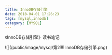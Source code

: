 ```yaml
---
title: InnoDB存储引擎
date: 2018-04-01 17:26:23
tags: [mysql,innodb]
category: [MYSQL]
---
```

《InnoDB存储引擎》读书笔记
<!--more-->

![](/public/image/mysql/第2章 InnoDB存储引擎.png)